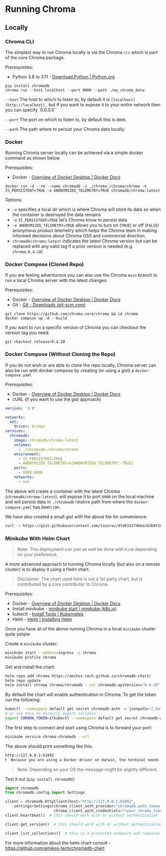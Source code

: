 # Running Chroma

## Locally
### Chroma CLI

The simplest way to run Chroma locally is via the Chroma `cli` which is part of the core Chroma package.

Prerequisites:

- Python 3.8 to 3.11 - [Download Python | Python.org](https://www.python.org/downloads/)

```shell
pip install chromadb
chroma run --host localhost --port 8000 --path ./my_chroma_data
```

`--host` The host to which to listen to, by default it is `[localhost](http://localhost)` , but if you want to expose it to your entire network then you can specify `0.0.0.0``

`--port` The port on which to listen to, by default this is `8000`.

`--path` The path where to persist your Chroma data locally.

### Docker

Running Chroma server locally can be achieved via a simple docker command as shown below.

Prerequisites:

- Docker - [Overview of Docker Desktop | Docker Docs](https://docs.docker.com/desktop/)

```shell
docker run -d --rm --name chromadb -v ./chroma:/chroma/chroma -e IS_PERSISTENT=TRUE -e ANONYMIZED_TELEMETRY=TRUE chromadb/chroma:latest
```

Options:

- `-v` specifies a local dir which is where Chroma will store its data so when the container is destroyed the data remains
- `-e` `IS_PERSISTENT=TRUE` let’s Chroma know to persist data
- `-e ANONYMIZED_TELEMETRY=TRUE` allows you to turn on (`TRUE`) or off (`FALSE`) anonymous product telemetry which helps the Chroma team in making informed decisions about Chroma OSS and commercial direction.
- `chromadb/chroma:latest` indicates the latest Chroma version but can be replaced with any valid tag if a prior version is needed (e.g. `chroma:0.4.18`)

### Docker Compose (Cloned Repo)

If you are feeling adventurous you can also use the Chroma `main` branch to run a local Chroma server with the latest changes:

Prerequisites:

- Docker - [Overview of Docker Desktop | Docker Docs](https://docs.docker.com/desktop/)
- Git - [Git - Downloads (git-scm.com)](https://git-scm.com/downloads)

```shell
git clone https://github.com/chroma-core/chroma && cd chroma
docker compose up -d --build
```

If you want to run a specific version of Chroma you can checkout the version tag you need:

```shell
git checkout release/0.4.20
```

### Docker Compose (Without Cloning the Repo)

If you do not wish or are able to clone the repo locally, Chroma server can also be run with docker compose by creating (or using a gist) a `docker-compose.yaml`

Prerequisites:

- Docker - [Overview of Docker Desktop | Docker Docs](https://docs.docker.com/desktop/)
- cURL (if you want to use the gist approach)

```yaml
version: '3.9'

networks:
  net:
    driver: bridge
services:
  chromadb:
    image: chromadb/chroma:latest
    volumes:
      - ./chromadb:/chroma/chroma
    environment:
      - IS_PERSISTENT=TRUE
      - ANONYMIZED_TELEMETRY=${ANONYMIZED_TELEMETRY:-TRUE}
    ports:
      - 8000:8000
    networks:
      - net
```

The above will create a container with the latest Chroma (`chromadb/chroma:latest`), will expose it to port `8000` on the local machine and will persist data in `./chromadb` relative path from where the `docker-compose.yaml` has been ran.

We have also created a small gist with the above file for convenience:

```bash
curl -s https://gist.githubusercontent.com/tazarov/4fd933274bbacb3b9f286b15c01e904b/raw/87268142d64d8ee0f7f98c27a62a5d089923a1df/docker-compose.yaml | docker-compose -f - up
```

### Minikube With Helm Chart

> Note: This deployment can just as well be done with `KinD` depending on your preference.
>

A more advanced approach to running Chroma locally (but also on a remote cluster) is to deploy it using a Helm chart.

> Disclaimer: The chart used here is not a 1st party chart, but is contributed by a core contributor to Chroma.
>

Prerequisites:

- Docker - [Overview of Docker Desktop | Docker Docs](https://docs.docker.com/desktop/)
- Install minikube - [minikube start | minikube (k8s.io)](https://minikube.sigs.k8s.io/docs/start/)
- kubectl - [Install Tools | Kubernetes](https://kubernetes.io/docs/tasks/tools/#kubectl)
- Helm - [Helm | Installing Helm](https://helm.sh/docs/intro/install/)

Once you have all of the above running Chroma in a local `minikube` cluster quite simple

Create a `minikube` cluster:

```bash
minikube start --addons=ingress -p chroma
minikube profile chroma
```

Get and install the chart:

```bash
helm repo add chroma https://amikos-tech.github.io/chromadb-chart/
helm repo update
helm install chroma chroma/chromadb --set chromadb.apiVersion="0.4.20"
```

By default the chart will enable authentication in Chroma. To get the token run the following:

```bash
kubectl --namespace default get secret chromadb-auth -o jsonpath="{.data.token}" | base64 --decode
# or use this to directly export variable
export CHROMA_TOKEN=$(kubectl --namespace default get secret chromadb-auth -o jsonpath="{.data.token}" | base64 --decode)
```

The first step to connect and start using Chroma is to forward your port:

```bash
minikube service chroma-chromadb --url
```

The above should print something like this:

```bash
http://127.0.0.1:61892
❗  Because you are using a Docker driver on darwin, the terminal needs to be open to run it.
```

> Note: Depending on your OS the message might be slightly different.
>

Test it out (`pip install chromadb`):

```python
import chromadb
from chromadb.config import Settings

client = chromadb.HttpClient(host="http://127.0.0.1:61892",
    settings=Settings(chroma_client_auth_provider="chromadb.auth.token.TokenAuthClientProvider",
                      chroma_client_auth_credentials="<your_chroma_token>"))
client.heartbeat()  # this should work with or without authentication - it is a public endpoint

client.get_version()  # this should work with or without authentication - it is a public endpoint

client.list_collections()  # this is a protected endpoint and requires authentication
```

For more information about the helm chart consult - https://github.com/amikos-tech/chromadb-chart

